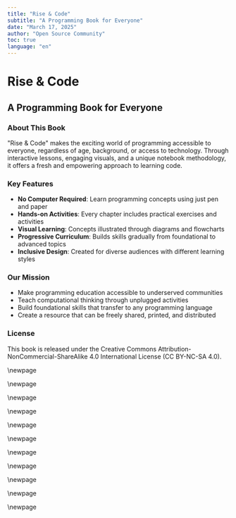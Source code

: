 ```yaml
---
title: "Rise & Code"
subtitle: "A Programming Book for Everyone"
date: "March 17, 2025"
author: "Open Source Community"
toc: true
language: "en"
---
```


# Rise & Code
## A Programming Book for Everyone

### About This Book

"Rise & Code" makes the exciting world of programming accessible to everyone, regardless of age, background, or access to technology. Through interactive lessons, engaging visuals, and a unique notebook methodology, it offers a fresh and empowering approach to learning code.

### Key Features

- **No Computer Required**: Learn programming concepts using just pen and paper
- **Hands-on Activities**: Every chapter includes practical exercises and activities
- **Visual Learning**: Concepts illustrated through diagrams and flowcharts
- **Progressive Curriculum**: Builds skills gradually from foundational to advanced topics
- **Inclusive Design**: Created for diverse audiences with different learning styles

### Our Mission

- Make programming education accessible to underserved communities
- Teach computational thinking through unplugged activities
- Build foundational skills that transfer to any programming language
- Create a resource that can be freely shared, printed, and distributed

### License

This book is released under the Creative Commons Attribution-NonCommercial-ShareAlike 4.0 International License (CC BY-NC-SA 4.0).


\newpage

\newpage

\newpage

\newpage

\newpage

\newpage

\newpage

\newpage

\newpage

\newpage

\newpage

